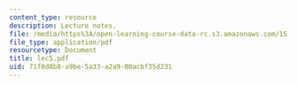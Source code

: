 ```yaml
---
content_type: resource
description: Lecture notes.
file: /media/https%3A/open-learning-course-data-rc.s3.amazonaws.com/15-617-the-law-of-corporate-finance-and-financial-markets-spring-2004/71f8d8b8a9be5a33a2a900acbf35d231_lec5.pdf
file_type: application/pdf
resourcetype: Document
title: lec5.pdf
uid: 71f8d8b8-a9be-5a33-a2a9-00acbf35d231
---
```


